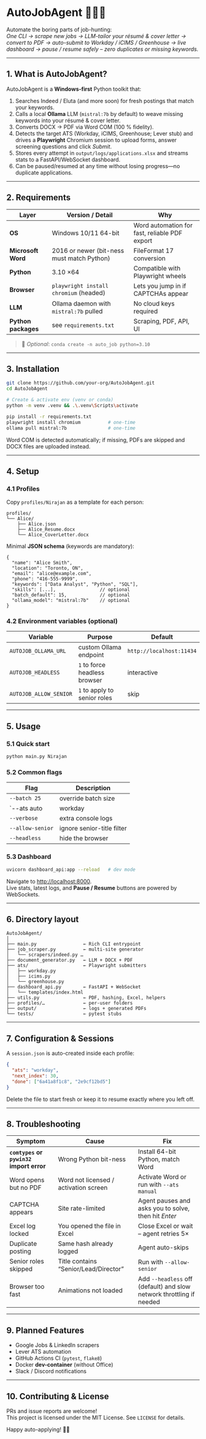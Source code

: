 # AutoJobAgent 🤖📄🚀  

Automate the boring parts of job-hunting:  
*One CLI → scrape new jobs → LLM-tailor your résumé & cover letter → convert to PDF → auto-submit to Workday / iCIMS / Greenhouse → live dashboard → pause / resume safely – zero duplicates or missing keywords.*

---

## 1. What is AutoJobAgent?

AutoJobAgent is a **Windows-first** Python toolkit that:

1. Searches Indeed / Eluta (and more soon) for fresh postings that match your keywords.  
2. Calls a local **Ollama** LLM (`mistral:7b` by default) to weave missing keywords into your résumé & cover letter.  
3. Converts DOCX → PDF via Word COM (100 % fidelity).  
4. Detects the target ATS (Workday, iCIMS, Greenhouse; Lever stub) and drives a **Playwright** Chromium session to upload forms, answer screening questions and click *Submit*.  
5. Stores every attempt in `output/logs/applications.xlsx` and streams stats to a FastAPI/WebSocket dashboard.  
6. Can be paused/resumed at any time without losing progress—no duplicate applications.

---

## 2. Requirements

| Layer | Version / Detail | Why |
|-------|------------------|-----|
| **OS** | Windows 10/11 64-bit | Word automation for fast, reliable PDF export |
| **Microsoft Word** | 2016 or newer (bit-ness must match Python) | FileFormat 17 conversion |
| **Python** | 3.10 ×64 | Compatible with Playwright wheels |
| **Browser** | `playwright install chromium` (headed) | Lets you jump in if CAPTCHAs appear |
| **LLM** | Ollama daemon with `mistral:7b` pulled | No cloud keys required |
| **Python packages** | see `requirements.txt` | Scraping, PDF, API, UI |

> 🐍 *Optional*: `conda create -n auto_job python=3.10`

---

## 3. Installation

```bash
git clone https://github.com/your-org/AutoJobAgent.git
cd AutoJobAgent

# Create & activate env (venv or conda)
python -m venv .venv && .\.venv\Scripts\activate

pip install -r requirements.txt
playwright install chromium          # one-time
ollama pull mistral:7b               # one-time
```

Word COM is detected automatically; if missing, PDFs are skipped and DOCX files are uploaded instead.

---

## 4. Setup

### 4.1 Profiles

Copy `profiles/Nirajan` as a template for each person:

```text
profiles/
└── Alice/
    ├── Alice.json
    ├── Alice_Resume.docx
    └── Alice_CoverLetter.docx
```

Minimal **JSON schema** (keywords are mandatory):

```jsonc
{
  "name": "Alice Smith",
  "location": "Toronto, ON",
  "email": "alice@example.com",
  "phone": "416-555-9999",
  "keywords": ["Data Analyst", "Python", "SQL"],
  "skills": [...],                // optional
  "batch_default": 15,            // optional
  "ollama_model": "mistral:7b"    // optional
}
```

### 4.2 Environment variables (optional)

| Variable | Purpose | Default |
|----------|---------|---------|
| `AUTOJOB_OLLAMA_URL` | custom Ollama endpoint | `http://localhost:11434` |
| `AUTOJOB_HEADLESS`  | `1` to force headless browser | interactive |
| `AUTOJOB_ALLOW_SENIOR` | `1` to apply to senior roles | skip |

---

## 5. Usage

### 5.1 Quick start

```bash
python main.py Nirajan
```

### 5.2 Common flags

| Flag | Description |
|------|-------------|
| `--batch 25` | override batch size |
| `--ats auto|workday|icims|greenhouse|manual` | pick ATS or prepare docs only |
| `--verbose` | extra console logs |
| `--allow-senior` | ignore senior-title filter |
| `--headless` | hide the browser |

### 5.3 Dashboard

```bash
uvicorn dashboard_api:app --reload   # dev mode
```

Navigate to <http://localhost:8000>.  
Live stats, latest logs, and **Pause / Resume** buttons are powered by WebSockets.

---

## 6. Directory layout

```
AutoJobAgent/
│
├── main.py                 ← Rich CLI entrypoint
├── job_scraper.py          ← multi-site generator
│   └── scrapers/indeed.py …
├── document_generator.py   ← LLM + DOCX + PDF
├── ats/                    ← Playwright submitters
│   ├── workday.py
│   ├── icims.py
│   └── greenhouse.py
├── dashboard_api.py        ← FastAPI + WebSocket
│   └── templates/index.html
├── utils.py                ← PDF, hashing, Excel, helpers
├── profiles/…              ← per-user folders
├── output/                 ← logs + generated PDFs
└── tests/                  ← pytest stubs
```

---

## 7. Configuration & Sessions

A `session.json` is auto-created inside each profile:

```json
{
  "ats": "workday",
  "next_index": 30,
  "done": ["6a41a8f1c8", "2e9cf12bd5"]
}
```

Delete the file to start fresh or keep it to resume exactly where you left off.

---

## 8. Troubleshooting

| Symptom | Cause | Fix |
|---------|-------|-----|
| **`comtypes` or `pywin32` import error** | Wrong Python bit-ness | Install 64-bit Python, match Word |
| Word opens but no PDF | Word not licensed / activation screen | Activate Word or run with `--ats manual` |
| CAPTCHA appears | Site rate-limited | Agent pauses and asks you to solve, then hit *Enter* |
| Excel log locked | You opened the file in Excel | Close Excel or wait – agent retries 5× |
| Duplicate posting | Same hash already logged | Agent auto-skips |
| Senior roles skipped | Title contains “Senior/Lead/Director” | Run with `--allow-senior` |
| Browser too fast | Animations not loaded | Add `--headless` off (default) and slow network throttling if needed |

---

## 9. Planned Features

- Google Jobs & LinkedIn scrapers  
- Lever ATS automation  
- GitHub Actions CI (`pytest`, `flake8`)  
- Docker **dev-container** (without Office)  
- Slack / Discord notifications  

---

## 10. Contributing & License

PRs and issue reports are welcome!  
This project is licensed under the MIT License. See `LICENSE` for details.

Happy auto-applying! 💼✨
